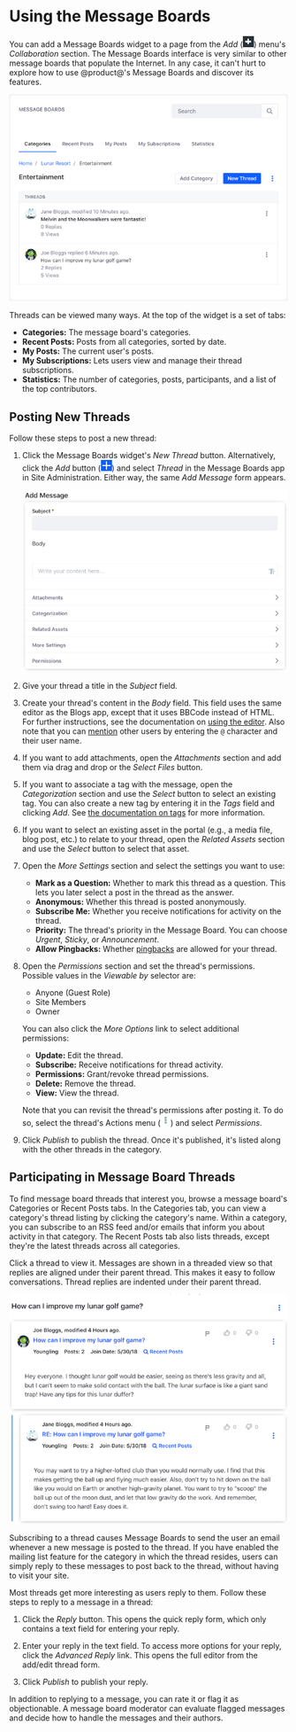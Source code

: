 # Using the Message Boards [](id=using-the-message-boards)

You can add a Message Boards widget to a page from the *Add* 
(![Add](../../../../images/icon-control-menu-add.png)) menu's *Collaboration*
section. The Message Boards interface is very similar to other message boards 
that populate the Internet. In any case, it can't hurt to explore how to use 
@product@'s Message Boards and discover its features. 

![Figure 1: The Message Boards widget lets you explore its categories, interact with message threads, and post new messages.](../../../../images/message-boards-category-threads.png)

Threads can be viewed many ways. At the top of the widget is a set of tabs: 

-   **Categories:** The message board's categories.
-   **Recent Posts:** Posts from all categories, sorted by date.
-   **My Posts:** The current user's posts. 
-   **My Subscriptions:** Lets users view and manage their thread subscriptions. 
-   **Statistics:** The number of categories, posts, participants, and a list of 
    the top contributors. 

## Posting New Threads [](id=posting-new-threads)

Follow these steps to post a new thread: 

1.  Click the Message Boards widget's *New Thread* button. Alternatively, click 
    the *Add* button 
    (![Add](../../../../images/icon-add.png)) and select *Thread* in the Message 
    Boards app in Site Administration. Either way, the same *Add Message* form 
    appears. 

    ![Figure 2: The Add Message form lets you create a new thread.](../../../../images/message-boards-add-thread.png)

2.  Give your thread a title in the *Subject* field. 

3.  Create your thread's content in the *Body* field. This field uses the same 
    editor as the Blogs app, except that it uses BBCode instead of HTML. For 
    further instructions, see the documentation on 
    [using the editor](/discover/portal/-/knowledge_base/7-1/using-the-blog-entry-editor). 
    Also note that you can 
    [mention](https://www.liferay.com/) 
    other users by entering the `@` character and their user name. 

4.  If you want to add attachments, open the *Attachments* section and add them 
    via drag and drop or the *Select Files* button. 

5.  If you want to associate a tag with the message, open the *Categorization* 
    section and use the *Select* button to select an existing tag. You can also 
    create a new tag by entering it in the *Tags* field and clicking *Add*. See 
    [the documentation on tags](/discover/portal/-/knowledge_base/7-1/organizing-content-with-tags) 
    for more information. 

6.  If you want to select an existing asset in the portal (e.g., a media file, 
    blog post, etc.) to relate to your thread, open the *Related Assets* section 
    and use the *Select* button to select that asset. 

7.  Open the *More Settings* section and select the settings you want to use: 

    -   **Mark as a Question:** Whether to mark this thread as a question. This 
        lets you later select a post in the thread as the answer. 
    -   **Anonymous:** Whether this thread is posted anonymously. 
    -   **Subscribe Me:** Whether you receive notifications for activity on the 
        thread. 
    -   **Priority:** The thread's priority in the Message Board. You can choose 
        *Urgent*, *Sticky*, or *Announcement*. 
    -   **Allow Pingbacks:** Whether 
        [pingbacks](https://en.wikipedia.org/wiki/Pingback) 
        are allowed for your thread. 

8.  Open the *Permissions* section and set the thread's permissions. Possible 
    values in the *Viewable by* selector are:

    -   Anyone (Guest Role)
    -   Site Members
    -   Owner

    You can also click the *More Options* link to select additional permissions: 

    -   **Update:** Edit the thread. 
    -   **Subscribe:** Receive notifications for thread activity. 
    -   **Permissions:** Grant/revoke thread permissions. 
    -   **Delete:** Remove the thread. 
    -   **View:** View the thread. 

    Note that you can revisit the thread's permissions after posting it. To do 
    so, select the thread's Actions menu 
    (![Add](../../../../images/icon-actions.png)) and select *Permissions*. 

9.  Click *Publish* to publish the thread. Once it's published, it's listed 
    along with the other threads in the category. 

## Participating in Message Board Threads [](id=participating-in-message-board-threads)

To find message board threads that interest you, browse a message board's
Categories or Recent Posts tabs. In the Categories tab, you can view a 
category's thread listing by clicking the category's name. Within a category, 
you can subscribe to an RSS feed and/or emails that inform you about activity in 
that category. The Recent Posts tab also lists threads, except they're the 
latest threads across all categories. 

Click a thread to view it. Messages are shown in a threaded view so that replies 
are aligned under their parent thread. This makes it easy to follow 
conversations. Thread replies are indented under their parent thread. 

![Figure 3: A thread's view displays author information and thread content, for the thread and all replies to the thread.](../../../../images/message-boards-participate-in-threads.png)

Subscribing to a thread causes Message Boards to send the user an email whenever
a new message is posted to the thread. If you have enabled the mailing list
feature for the category in which the thread resides, users can simply reply to
these messages to post back to the thread, without having to visit your site.

Most threads get more interesting as users reply to them. Follow these steps to 
reply to a message in a thread:

1.  Click the *Reply* button. This opens the quick reply form, which only 
    contains a text field for entering your reply. 

2.  Enter your reply in the text field. To access more options for your reply, 
    click the *Advanced Reply* link. This opens the full editor from the 
    add/edit thread form. 

3.  Click *Publish* to publish your reply. 

In addition to replying to a message, you can rate it or flag it as 
objectionable. A message board moderator can evaluate flagged messages and 
decide how to handle the messages and their authors. 
